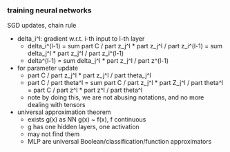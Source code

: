 ### training neural networks

SGD updates, chain rule
- delta_i^l: gradient w.r.t. i-th input to l-th layer
    - delta_i^(l-1) = sum part C / part z_j^l * part z_j^l / part z_i^(l-1)
    = sum delta_j^l * part z_j^l / part z_i^(l-1)
    - delta^(l-1) = sum delta_j^l * part z_j^l / part z^(l-1)
- for parameter update
    - part C / part z_j^l * part z_j^l / part theta_j^l
    - part C / part theta^l = sum part C / part z_j^l * part Z_j^l / part theta^l
    = part C / part z^l * part z^l / part theta^l
    - note by doing this, we are not abusing notations, and no more dealing with tensors
- universal approximation theorem
    - exists g(x) as NN g(x) ~ f(x), f continuous
    - g has one hidden layers, one activation
    - may not find them
    - MLP are universal Boolean/classification/function approximators